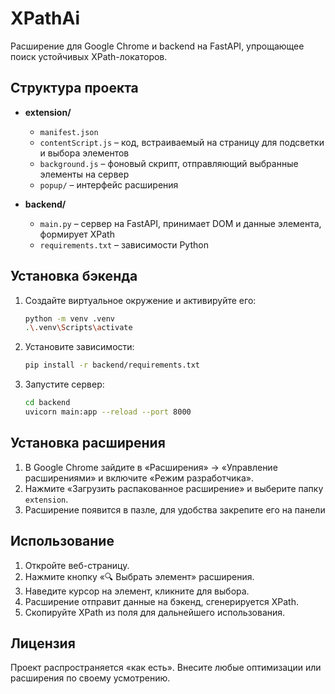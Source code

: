# XPathAi

Расширение для Google Chrome и backend на FastAPI, упрощающее поиск устойчивых XPath-локаторов.

## Структура проекта

- **extension/**  
    - `manifest.json`
    - `contentScript.js` – код, встраиваемый на страницу для подсветки и выбора элементов  
    - `background.js` – фоновый скрипт, отправляющий выбранные элементы на сервер 
    - `popup/` – интерфейс расширения

- **backend/**  
  - `main.py` – сервер на FastAPI, принимает DOM и данные элемента, формирует XPath  
  - `requirements.txt` – зависимости Python 

## Установка бэкенда

1. Создайте виртуальное окружение и активируйте его:
   ```bash
   python -m venv .venv
   .\.venv\Scripts\activate
   ```
2. Установите зависимости:
   ```bash
   pip install -r backend/requirements.txt
   ```
3. Запустите сервер:
   ```bash
   cd backend
   uvicorn main:app --reload --port 8000
   ```

## Установка расширения

1. В Google Chrome зайдите в «Расширения» → «Управление расширениями» и включите «Режим разработчика».  
2. Нажмите «Загрузить распакованное расширение» и выберите папку `extension`.  
3. Расширение появится в пазле, для удобства закрепите его на панели

## Использование

1. Откройте веб-страницу.  
2. Нажмите кнопку «🔍 Выбрать элемент» расширения.  
3. Наведите курсор на элемент, кликните для выбора.
4. Расширение отправит данные на бэкенд, сгенерируется XPath.
5. Скопируйте XPath из поля для дальнейшего использования.

## Лицензия

Проект распространяется «как есть». Внесите любые оптимизации или расширения по своему усмотрению.